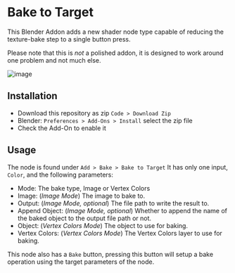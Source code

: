 
# Bake to Target

This Blender Addon adds a new shader node type capable of reducing the texture-bake step to a single button press.

Please note that this is *not* a polished addon, it is designed to work around one problem and not much else.

![image](https://user-images.githubusercontent.com/3007463/149631301-e50e437b-67b7-4c82-95c3-3696ebad521c.png)

## Installation
- Download this repository as zip `Code > Download Zip`
- Blender: `Preferences > Add-Ons > Install` select the zip file
- Check the Add-On to enable it

## Usage
The node is found under `Add > Bake > Bake to Target`
It has only one input, `Color`, and the following parameters:
- Mode:
	The bake type, Image or Vertex Colors
- Image: (*Image Mode*)
	The image to bake to.
- Output: (*Image Mode, optional*)
	The file path to write the result to.
- Append Object: (*Image Mode, optional*)
	Whether to append the name of the baked object to the output file path or not.
- Object: (*Vertex Colors Mode*)
	The object to use for baking.
- Vertex Colors: (*Vertex Colors Mode*)
	The Vertex Colors layer to use for baking.

This node also has a `Bake` button, pressing this button will setup a bake operation using the target parameters of the node.
